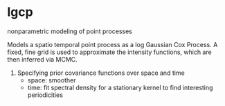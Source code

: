 lgcp
====

nonparametric modeling of point processes

Models a spatio temporal point process as a log Gaussian Cox Process. 
A fixed, fine grid is used to approximate the intensity functions, which 
are then inferred via MCMC.  


1. Specifying prior covariance functions over space and time 
   - space: smoother
   - time: fit spectral density for a stationary kernel
           to find interesting periodicities





